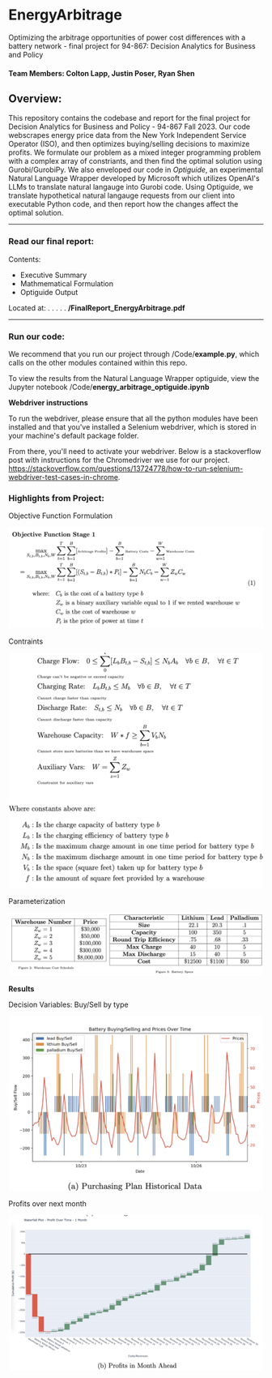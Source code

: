 # EnergyArbitrage
Optimizing the arbitrage opportunities of power cost differences with a battery network - final project for 94-867: Decision Analytics for Business and Policy


#### Team Members: Colton Lapp, Justin Poser, Ryan Shen

## Overview:
This repository contains the codebase and report for the final project for Decision Analytics for Business and Policy - 94-867 Fall 2023. Our code webscrapes energy price data from the New York Independent Service Operator (ISO), and then optimizes buying/selling decisions to maximize profits. We formulate our problem as a mixed integer programming problem with a complex array of constriants, and then find the optimal solution using Gurobi/GurobiPy. We also enveloped our code in *Optiguide*, an experimental Natural Language Wrapper developed by Microsoft which utilizes OpenAI's LLMs to translate natural langauge into Gurobi code. Using Optiguide, we translate hypothetical natural langauge requests from our client into executable Python code, and then report how the changes affect the optimal solution.

---

### Read our final report:
Contents:

- Executive Summary
- Mathmematical Formulation
- Optiguide Output

Located at: . . . . . **/FinalReport_EnergyArbitrage.pdf**

---
### Run our code:

We recommend that you run our project through /Code/**example.py**, which calls on the other modules contained within this repo.

To view the results from the Natural Language Wrapper optiguide, view the Jupyter notebook /Code/**energy\_arbitrage\_optiguide.ipynb**

**Webdriver instructions**

To run the webdriver, please ensure that all the python modules have been installed and that you've installed a Selenium webdriver, which is stored in your machine's default package folder.

From there, you'll need to activate your webdriver. Below is a stackoverflow post with instructions for the Chromedriver we use for our project.
https://stackoverflow.com/questions/13724778/how-to-run-selenium-webdriver-test-cases-in-chrome.



### Highlights from Project:

Objective Function Formulation

![alt text](https://github.com/colton-lapp/EnergyArbitrage/blob/main/img/objfunc_stage1.png?raw=true)

Contraints


![alt text](https://github.com/colton-lapp/EnergyArbitrage/blob/main/img/constraints.png?raw=true)

Parameterization

![alt text](https://github.com/colton-lapp/EnergyArbitrage/blob/main/img/parameterization.png?raw=true)

**Results**

Decision Variables: Buy/Sell by type

![alt text](https://github.com/colton-lapp/EnergyArbitrage/blob/main/img/results_buysell.png?raw=true)


Profits over next month

![alt text](https://github.com/colton-lapp/EnergyArbitrage/blob/main/img/results_profits.png?raw=true)